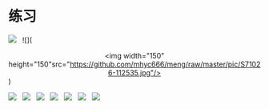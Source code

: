 练习 
====  
![](https://github.com/mhyc666/meng/raw/master/pic/S71026-112539.jpg)  
![](<div align=center><img width="150" height="150"src="https://github.com/mhyc666/meng/raw/master/pic/S71026-112535.jpg"/></div>)  

![](https://github.com/mhyc666/meng/raw/master/pic/S71026-112545.jpg)  
![](https://github.com/mhyc666/meng/raw/master/pic/S71026-112553.jpg)
  
![](https://github.com/mhyc666/meng/raw/master/pic/S71026-112604.jpg)  
![](https://github.com/mhyc666/meng/raw/master/pic/S71026-112610.jpg) 
 
![](https://github.com/mhyc666/meng/raw/master/pic/S71026-112616.jpg)  
![](https://github.com/mhyc666/meng/raw/master/pic/S71026-112634.jpg) 
 
![](https://github.com/mhyc666/meng/raw/master/pic/S71026-112648.jpg)  

